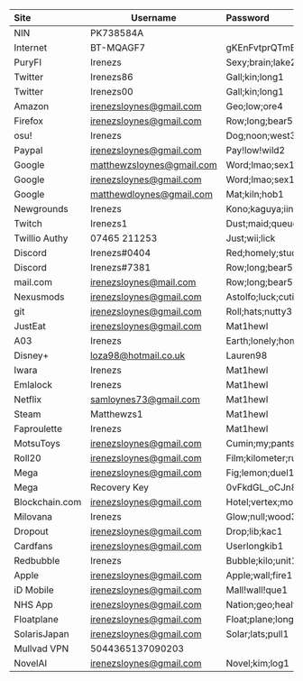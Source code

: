 Site|Username|Password
:---|---|:---
NIN|PK738584A|
Internet|BT-MQAGF7|gKEnFvtprQTmE6
PuryFI|Irenezs|Sexy;brain;lake2
Twitter|Irenezs86|Gall;kin;long1
Twitter|Irenezs00|Gall;kin;long1
Amazon|irenezsloynes@gmail.com|Geo;low;ore4
Firefox|irenezsloynes@gmail.com|Row;long;bear5
osu!|Irenezs|Dog;noon;west3
Paypal|irenezsloynes@gmail.com|Pay!low!wild2
Google|matthewzsloynes@gmail.com|Word;lmao;sex1
Google|irenezsloynes@gmail.com|Word;lmao;sex1
Google|matthewdloynes@gmail.com|Mat;kiln;hob1
Newgrounds|Irenezs|Kono;kaguya;iino8
Twitch|Irenezs1|Dust;maid;queue
Twillio Authy|07465 211253|Just;wii;lick
Discord|Irenezs#0404|Red;homely;studio4
Discord|Irenezs#7381|Row;long;bear5
mail.com|irenezsloynes@mail.com|Row;long;bear5
Nexusmods|irenezsloynes@gmail.com|Astolfo;luck;cutie2
git|irenezsloynes@gmail.com|Roll;hats;nutty3
JustEat|irenezsloynes@gmail.com|Mat1hewl
A03|Irenezs|Earth;lonely;home2
Disney+|loza98@hotmail.co.uk|Lauren98
Iwara|Irenezs|Mat1hewl
Emlalock|Irenezs|Mat1hewl
Netflix|samloynes73@gmail.com|Mat1hewl
Steam|Matthewzs1|Mat1hewl
Faproulette|Irenezs|Mat1hewl
MotsuToys|irenezsloynes@gmail.com|Cumin;my;pants1
Roll20|irenezsloynes@gmail.com|Film;kilometer;run1
Mega|irenezsloynes@gmail.com|Fig;lemon;duel1
Mega|Recovery Key|0vFkdGL_oCJn8caHWAjVXQ
Blockchain.com|irenezsloynes@gmail.com|Hotel;vertex;money1
Milovana|Irenezs|Glow;null;wood3
Dropout|irenezsloynes@gmail.com|Drop;lib;kac1
Cardfans|irenezsloynes@gmail.com|Userlongkib1
Redbubble|Irenezs|Bubble;kilo;unit1
Apple|irenezsloynes@gmail.com|Apple;wall;fire1
iD Mobile|irenezsloynes@gmail.com|Mall!wall!que1
NHS App|irenezsloynes@gmail.com|Nation;geo;health1
Floatplane|irenezsloynes@gmail.com|Float;plane;long1
SolarisJapan|irenezsloynes@gmail.com|Solar;lats;pull1
Mullvad VPN|5044365137090203|
NovelAI|irenezsloynes@gmail.com|Novel;kim;log1

